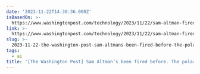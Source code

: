```yaml
---
date: '2023-11-22T14:30:36.000Z'
isBasedOn: >-
  https://www.washingtonpost.com/technology/2023/11/22/sam-altman-fired-y-combinator-paul-graham
link: >-
  https://www.washingtonpost.com/technology/2023/11/22/sam-altman-fired-y-combinator-paul-graham
slug: >-
  2023-11-22-the-washington-post-sam-altmans-been-fired-before-the-polarizing-past-o
tags:
  - ai
title: '[The Washington Post] Sam Altman’s been fired before. The polarizing past o'
---
```



